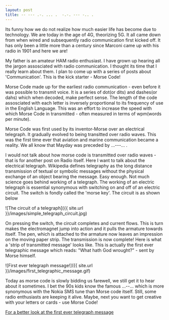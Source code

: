 ```yaml
---
layout: post
title: -- --- .-. ... .  -.-. --- -.. .
---
```


Its funny how we do not realize how much easier life has become due to technology. We are today in the age of 4G, theorizing 5G. It all came down from when wired and subsequently radio communication first kicked off. It has only been a little more than a century since Marconi came up with his radio in 1901 and here we are!

My father is an amateur HAM radio enthusiast. I have grown up hearing all the jargon assosciated with radio communication. I thought its time that I really learn about them. I plan to come up with a series of posts about 'Communication'. This is the kick starter - Morse Code!

Morse Code made up for the earliest radio communication - even before it was possible to transmit voice. It is a series of dot(or dits) and dashes(or dahs) which when decoded, make perfect sense. The length of the code assosciated with each letter is inversely proportional to its frequency of use in the English Language. This was an effort to increase the speed with which Morse Code in transmitted - often measured in terms of wpm(words per minute).

Morse Code was first used by its inventor-Morse over an electrical telegraph. It gradually evolved to being transitted over radio waves. This was the first time ever that aviation and marine communication became a reality. We all know that Mayday was preceded by ...---... . 

I would not talk about how morse code is transmitted over radio waves - that is for another post on Radio itself. Here I want to talk about the electrical telegraph. Wikipedia defines telegraphy as the long distance transmission of textual or symbolic messages without the physical exchange of an object bearing the message. Easy enough. Not much science goes behind working of a telegraph. The working of an electric telegraph is essential synonymous with switching on and off of an electric circuit. The switch is fondly called the 'morse key'. The circuit is as shown below

![The circuit of a telegraph]({{ site.url }}/images/simple_telegraph_circuit.jpg)

On pressing the switch, the circuit completes and current flows. This is turn makes the electromagnet jump into action and it pulls the armature towards itself. The pen, which is attached to the armature now leaves an impression on the moving paper strip. The transmission is now complete! Here is what a 'strip of transmitted message' looks like. This is actually the first ever telegraphic message which reads: "What hath God wrought?" - sent by Morse himself.

![First ever telegraph message!]({{ site.url }}/images/first_telegraphic_message.gif)

Today as morse code is slowly bidding us farewell, we still get it to hear about it sometimes. I bet the 90s kids know the famous ...--... which is more synonymous with the Nokia SMS tune than Morse code itself. Still, some radio enthusiasts are keeping it alive. Maybe, next you want to get creative with your letters or cards - use Morse Code!
  
[For a better look at the first ever telegraph message](https://www.loc.gov/item/mmorse000107)
